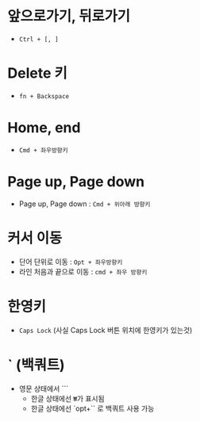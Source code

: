 # 앞으로가기, 뒤로가기

- `Ctrl + [, ]`

# Delete 키

- `fn + Backspace`

# Home, end

- `Cmd + 좌우방향키`

# Page up, Page down

- Page up, Page down : `Cmd + 위아래 방향키`

# 커서 이동

- 단어 단위로 이동 : `Opt + 좌우방향키`
- 라인 처음과 끝으로 이동 : `cmd + 좌우 방향키`

# 한영키

- `Caps Lock` (사실 Caps Lock 버튼 위치에 한영키가 있는것)

# ` (백쿼트)

- 영문 상태에서 ```
  - 한글 상태에선 `₩`가 표시됨
  - 한글 상태에선 `opt+`` 로 백쿼트 사용 가능